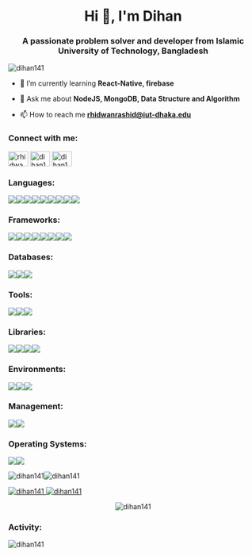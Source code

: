 <h1 align="center">Hi 👋, I'm Dihan</h1>
<h3 align="center">A passionate problem solver and developer from Islamic University of Technology, Bangladesh</h3>

<p align="left"> <img src="https://komarev.com/ghpvc/?username=dihan141&label=Profile%20views&color=0e75b6&style=flat" alt="dihan141" /> </p>

- 🌱 I’m currently learning **React-Native, firebase**

- 💬 Ask me about **NodeJS, MongoDB, Data Structure and Algorithm**

- 📫 How to reach me **rhidwanrashid@iut-dhaka.edu**

<h3 align="left">Connect with me:</h3>
<p align="left">
<a href="https://linkedin.com/in/rhidwan rashid" target="blank"><img align="center" src="https://raw.githubusercontent.com/rahuldkjain/github-profile-readme-generator/master/src/images/icons/Social/linked-in-alt.svg" alt="rhidwan rashid" height="30" width="40" /></a>
<a href="https://codeforces.com/profile/dihan141" target="blank"><img align="center" src="https://raw.githubusercontent.com/rahuldkjain/github-profile-readme-generator/master/src/images/icons/Social/codeforces.svg" alt="dihan141" height="30" width="40" /></a>
<a href="https://www.leetcode.com/dihan141" target="blank"><img align="center" src="https://raw.githubusercontent.com/rahuldkjain/github-profile-readme-generator/master/src/images/icons/Social/leet-code.svg" alt="dihan141" height="30" width="40" /></a>
</p>

<h3 align="left">Languages:</h3>
<p><img src="https://img.shields.io/badge/javascript-%23323330.svg?style=for-the-badge&logo=javascript&logoColor=%23F7DF1E" /><img src="https://img.shields.io/badge/html5-%23E34F26.svg?style=for-the-badge&logo=html5&logoColor=white" /><img src="https://img.shields.io/badge/css3-%231572B6.svg?style=for-the-badge&logo=css3&logoColor=white" /><img src="https://img.shields.io/badge/java-%23ED8B00.svg?style=for-the-badge&logo=openjdk&logoColor=white" /><img src="https://img.shields.io/badge/python-3670A0?style=for-the-badge&logo=python&logoColor=ffdd54" /><img src="https://img.shields.io/badge/c%23-%23239120.svg?style=for-the-badge&logo=csharp&logoColor=white" /><img src="https://img.shields.io/badge/c++-%2300599C.svg?style=for-the-badge&logo=c%2B%2B&logoColor=white" /><img src="https://img.shields.io/badge/c-%2300599C.svg?style=for-the-badge&logo=c&logoColor=white" /><img src="https://img.shields.io/badge/php-%23777BB4.svg?style=for-the-badge&logo=php&logoColor=white" />
</p>

<h3 align="left">Frameworks:</h3>
<p><img src="https://img.shields.io/badge/react-%2320232a.svg?style=for-the-badge&logo=react&logoColor=%2361DAFB" /><img src="https://img.shields.io/badge/node.js-6DA55F?style=for-the-badge&logo=node.js&logoColor=white" /><img src="https://img.shields.io/badge/express.js-%23404d59.svg?style=for-the-badge&logo=express&logoColor=%2361DAFB" /><img src="https://img.shields.io/badge/Next-black?style=for-the-badge&logo=next.js&logoColor=white" /><img src="https://img.shields.io/badge/react_native-%2320232a.svg?style=for-the-badge&logo=react&logoColor=%2361DAFB" /><img src="https://img.shields.io/badge/expo-1C1E24?style=for-the-badge&logo=expo&logoColor=#D04A37" /><img src="https://img.shields.io/badge/django-%23092E20.svg?style=for-the-badge&logo=django&logoColor=white" /><img src="https://img.shields.io/badge/unity-%23000000.svg?style=for-the-badge&logo=unity&logoColor=white" />
</p>

<h3 align="left">Databases:</h3>
<p><img src="https://img.shields.io/badge/mysql-4479A1.svg?style=for-the-badge&logo=mysql&logoColor=white" /><img src="https://img.shields.io/badge/MongoDB-%234ea94b.svg?style=for-the-badge&logo=mongodb&logoColor=white" /><img src="https://img.shields.io/badge/firebase-a08021?style=for-the-badge&logo=firebase&logoColor=ffcd34" />
</p>

<h3 align="left">Tools:</h3>
<p><img src="https://img.shields.io/badge/GitHub-%23181717.svg?style=for-the-badge&logo=github&logoColor=white" /><img src="https://img.shields.io/badge/Git-%23F05032.svg?style=for-the-badge&logo=git&logoColor=white" /><img src="https://img.shields.io/badge/Postman-%23FF6C37.svg?style=for-the-badge&logo=postman&logoColor=white" />
</p>

<h3 align="left">Libraries:</h3>
<p><img src="https://img.shields.io/badge/scikit--learn-%23F7931E.svg?style=for-the-badge&logo=scikit-learn&logoColor=white" /><img src="https://img.shields.io/badge/pandas-%23150458.svg?style=for-the-badge&logo=pandas&logoColor=white" /><img src="https://img.shields.io/badge/TensorFlow-%23FF6F00.svg?style=for-the-badge&logo=tensorflow&logoColor=white" /><img src="https://img.shields.io/badge/NumPy-%23013243.svg?style=for-the-badge&logo=numpy&logoColor=white" />
</p>

<h3 align="left">Environments:</h3>
<p><img src="https://img.shields.io/badge/VS_Code-%23007ACC.svg?style=for-the-badge&logo=visual-studio-code&logoColor=white" /><img src="https://img.shields.io/badge/IntelliJ_IDEA-%23000000.svg?style=for-the-badge&logo=intellij-idea&logoColor=white" /><img src="https://img.shields.io/badge/PyCharm-%23000000.svg?style=for-the-badge&logo=pycharm&logoColor=white" />
</p>

<h3 align="left">Management:</h3>
<p><img src="https://img.shields.io/badge/Trello-%23026AA7.svg?style=for-the-badge&logo=trello&logoColor=white" /><img src="https://img.shields.io/badge/Jira-%230A84FF.svg?style=for-the-badge&logo=jira&logoColor=white" />
</p>

<h3 align="left">Operating Systems:</h3>
<p><img src="https://img.shields.io/badge/Windows-%230078D6.svg?style=for-the-badge&logo=windows&logoColor=white" /><img src="https://img.shields.io/badge/Ubuntu-%23E95420.svg?style=for-the-badge&logo=ubuntu&logoColor=white" />
</p>

<p><img src="https://github-readme-stats.vercel.app/api?username=dihan141&show_icons=true&locale=en&theme=dark" alt="dihan141" /><img src="https://github-readme-streak-stats.herokuapp.com/?user=dihan141&theme=dark" alt="dihan141" /></p>
<a>
  <a href="https://github.com/Dihan141">
    <img src="https://github-readme-stats.vercel.app/api?username=dihan141&show_icons=true&locale=en&theme=dark" alt="dihan141" />
  </a>
  <a href="https://github.com/Dihan141">
    <img src="https://github-readme-streak-stats.herokuapp.com/?user=dihan141&theme=dark" alt="dihan141" />
  </a>
</a>

<p align="center"><img align="center" src="https://github-readme-stats.vercel.app/api/top-langs?username=dihan141&show_icons=true&locale=en&layout=compact&theme=dark" alt="dihan141" /></p>

<h3>Activity:</h3>
<p><img align="left" src="https://github-readme-activity-graph.vercel.app/graph?username=dihan141&theme=github-dark" alt="dihan141" /></p>
